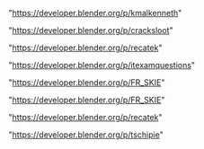 "https://developer.blender.org/p/kmalkenneth"

"https://developer.blender.org/p/cracksloot"

"https://developer.blender.org/p/recatek"

"https://developer.blender.org/p/itexamquestions"

"https://developer.blender.org/p/FR_SKIE"

 
"https://developer.blender.org/p/FR_SKIE"


"https://developer.blender.org/p/recatek"


"https://developer.blender.org/p/tschipie"


 
